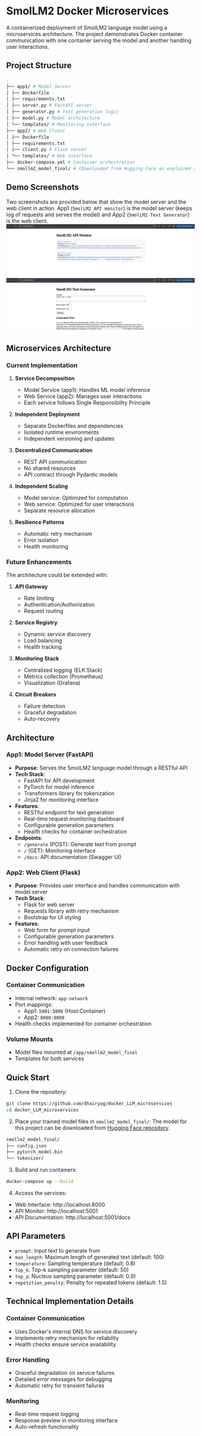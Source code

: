 # SmolLM2 Docker Microservices

A containerized deployment of SmolLM2 language model using a microservices architecture. The project demonstrates Docker container communication with one container serving the model and another handling user interactions.

## Project Structure
```bash
.
├── app1/ # Model Server
│ ├── Dockerfile
│ ├── requirements.txt
│ ├── server.py # FastAPI server
│ ├── generator.py # Text generation logic
│ ├── model.py # Model architecture
│ └── templates/ # Monitoring interface
├── app2/ # Web Client
│ ├── Dockerfile
│ ├── requirements.txt
│ ├── client.py # Flask server
│ └── templates/ # Web interface
├── docker-compose.yml # Container orchestration
└── smollm2_model_final/ # (Downloaded from Hugging Face as explained above)
```

## Demo Screenshots
Two screenshots are provided below that show the model server and the web client in action.
App1 (`SmolLM2 API monitor`) is the model server (keeps log of requests and serves the model) and App2 (`SmolLM2 Text Generator`) is the web client.
![App1](./images/app1_demo.png)
![App2](./images/app2_client_demo.png)

## Microservices Architecture

### Current Implementation
1. **Service Decomposition**
   - Model Service (app1): Handles ML model inference
   - Web Service (app2): Manages user interactions
   - Each service follows Single Responsibility Principle

2. **Independent Deployment**
   - Separate Dockerfiles and dependencies
   - Isolated runtime environments
   - Independent versioning and updates

3. **Decentralized Communication**
   - REST API communication
   - No shared resources
   - API contract through Pydantic models

4. **Independent Scaling**
   - Model service: Optimized for computation
   - Web service: Optimized for user interactions
   - Separate resource allocation

5. **Resilience Patterns**
   - Automatic retry mechanism
   - Error isolation
   - Health monitoring

### Future Enhancements
The architecture could be extended with:

1. **API Gateway**
   - Rate limiting
   - Authentication/Authorization
   - Request routing

2. **Service Registry**
   - Dynamic service discovery
   - Load balancing
   - Health tracking

3. **Monitoring Stack**
   - Centralized logging (ELK Stack)
   - Metrics collection (Prometheus)
   - Visualization (Grafana)

4. **Circuit Breakers**
   - Failure detection
   - Graceful degradation
   - Auto-recovery

## Architecture

### App1: Model Server (FastAPI)
- **Purpose**: Serves the SmolLM2 language model through a RESTful API
- **Tech Stack**:
  - FastAPI for API development
  - PyTorch for model inference
  - Transformers library for tokenization
  - Jinja2 for monitoring interface
- **Features**:
  - RESTful endpoint for text generation
  - Real-time request monitoring dashboard
  - Configurable generation parameters
  - Health checks for container orchestration
- **Endpoints**:
  - `/generate` (POST): Generate text from prompt
  - `/` (GET): Monitoring interface
  - `/docs`: API documentation (Swagger UI)

### App2: Web Client (Flask)
- **Purpose**: Provides user interface and handles communication with model server
- **Tech Stack**:
  - Flask for web server
  - Requests library with retry mechanism
  - Bootstrap for UI styling
- **Features**:
  - Web form for prompt input
  - Configurable generation parameters
  - Error handling with user feedback
  - Automatic retry on connection failures

## Docker Configuration

### Container Communication
- Internal network: `app-network`
- Port mappings:
  - App1: `5001:5000` (Host:Container)
  - App2: `8000:8000`
- Health checks implemented for container orchestration

### Volume Mounts
- Model files mounted at `/app/smollm2_model_final`
- Templates for both services

## Quick Start

1. Clone the repository:
```bash
git clone https://github.com/dhairyag/docker_LLM_microservices
cd docker_LLM_microservices
```

2. Place your trained model files in `smollm2_model_final/`:
The model for this project can be downloaded from [Hugging Face repository](https://huggingface.co/spaces/dhairyashil/SmolLM2_GroundUp/tree/main/smollm2_model_final).
```bash
smollm2_model_final/
├── config.json
├── pytorch_model.bin
└── tokenizer/
```

3. Build and run containers:
```bash
docker-compose up --build
```

4. Access the services:
- Web Interface: http://localhost:8000
- API Monitor: http://localhost:5001
- API Documentation: http://localhost:5001/docs

## API Parameters

- `prompt`: Input text to generate from
- `max_length`: Maximum length of generated text (default: 100)
- `temperature`: Sampling temperature (default: 0.8)
- `top_k`: Top-k sampling parameter (default: 50)
- `top_p`: Nucleus sampling parameter (default: 0.9)
- `repetition_penalty`: Penalty for repeated tokens (default: 1.5)

## Technical Implementation Details

### Container Communication
- Uses Docker's internal DNS for service discovery
- Implements retry mechanism for reliability
- Health checks ensure service availability

### Error Handling
- Graceful degradation on service failures
- Detailed error messages for debugging
- Automatic retry for transient failures

### Monitoring
- Real-time request logging
- Response preview in monitoring interface
- Auto-refresh functionality
